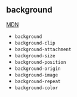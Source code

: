## background

[MDN](https://developer.mozilla.org/en-US/docs/Web/CSS/background)

- `background`
- `background-clip`
- `background-attachment`
- `background-size`
- `background-position`
- `background-origin`
- `background-image`
- `background-repeat`
- `background-color`
